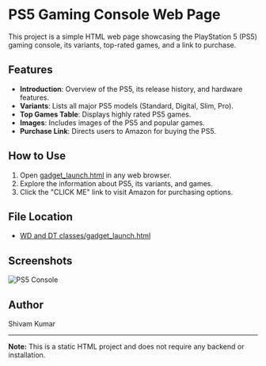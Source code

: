 # PS5 Gaming Console Web Page

This project is a simple HTML web page showcasing the PlayStation 5 (PS5) gaming console, its variants, top-rated games, and a link to purchase.

## Features

- **Introduction**: Overview of the PS5, its release history, and hardware features.
- **Variants**: Lists all major PS5 models (Standard, Digital, Slim, Pro).
- **Top Games Table**: Displays highly rated PS5 games.
- **Images**: Includes images of the PS5 and popular games.
- **Purchase Link**: Directs users to Amazon for buying the PS5.

## How to Use

1. Open [gadget_launch.html](WD%20and%20DT%20classes/gadget_launch.html) in any web browser.
2. Explore the information about PS5, its variants, and games.
3. Click the "CLICK ME" link to visit Amazon for purchasing options.

## File Location

- [WD and DT classes/gadget_launch.html](WD%20and%20DT%20classes/gadget_launch.html)

## Screenshots

![PS5 Console](https://cdn.mos.cms.futurecdn.net/Vh6eSp4siwggK7RUys72nP.jpg)

## Author

Shivam Kumar

---

**Note:** This is a static HTML project and does not require any backend or installation.
